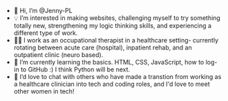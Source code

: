- 👋 Hi, I’m @Jenny-PL
- 💡 I’m interested in making websites, challenging myself to try something totally new, strengthening my logic thinking skills, and experiencing a different type of work.
- 👍🏽 I work as an occupational therapist in a healthcare setting- currently rotating between acute care (hospital), inpatient rehab, and an outpatient clinic (neuro based).
- 🌱 I’m currently learning the basics. HTML, CSS, JavaScript, how to log-in to GitHub :) I think Python will be next.
- 🥂 I’d love to chat with others who have made a transtion from working as a healthcare clinician into tech and coding roles, and I'd love to meet other women in tech!

<!---
Jenny-PL/Jenny-PL is a ✨ special ✨ repository because its `README.md` (this file) appears on your GitHub profile.
You can click the Preview link to take a look at your changes.
--->
